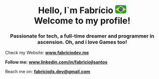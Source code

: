 <h1 align="center">Hello, I`m Fabrício <img src="br.png" width="36px" style="border-radius: 5px"> <br> Welcome to my profile!</h1>
<h3 align="center">Passionate for tech, a full-time dreamer and programmer in ascension. Oh, and i love Games too!</h3>

Check my Website: **www.fabriciodev.me**

**Follow me:**
**www.linkedin.com/in/fabriciojlsantos**

Reach me on: **fabriciojls.dev@gmail.com**


